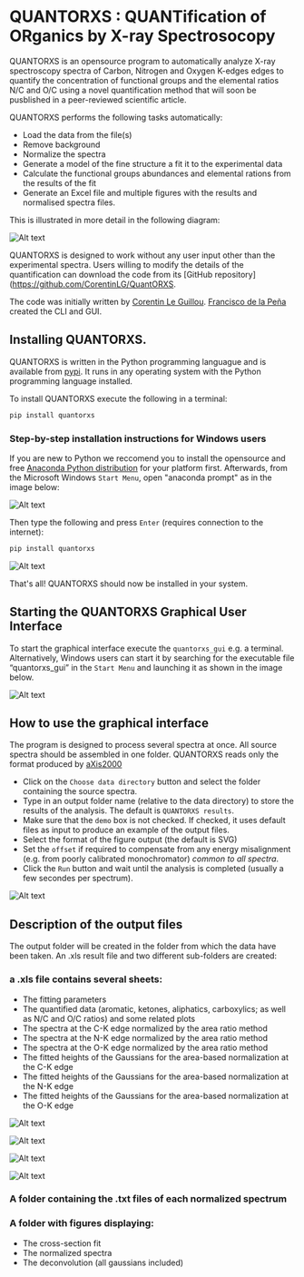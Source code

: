 ﻿# QUANTORXS : QUANTification of ORganics by X-ray Spectrosocopy

QUANTORXS is an opensource program to automatically analyze X-ray spectroscopy spectra of Carbon, Nitrogen and Oxygen K-edges edges to quantify the concentration of functional groups and the elemental ratios N/C and O/C using a novel quantification method that will soon be pusblished in a peer-reviewed scientific article.

QUANTORXS performs the following tasks automatically:

* Load the data from the file(s)
* Remove background
* Normalize the spectra
* Generate a model of the fine structure a fit it to the experimental data
* Calculate the functional groups abundances and elemental rations from the results of the fit
* Generate an Excel file and multiple figures with the results and normalised spectra files.

This is illustrated in more detail in the following diagram:

![Alt text](https://github.com/CorentinLG/QuantORXS/raw/master/Images/Program_sequence.jpg "Sequence of operations performed by the program")

QUANTORXS is designed to work without any user input other than the experimental spectra. Users willing to modify the details of the quantification can download the code from its [GitHub repository](https://github.com/CorentinLG/QuantORXS.

The code was initially written by [Corentin Le Guillou](http://umet.univ-lille1.fr/detailscomplets.php?id=505&lang=fr). [Francisco de la Peña](http://umet.univ-lille1.fr/detailscomplets.php?id=614&lang=fr) created the CLI and GUI.

## Installing QUANTORXS.

QUANTORXS is written in the Python programming languague and is available from [pypi](https://pypi.org/project/quantorxs). It runs in any operating system with the Python programming language installed.

To install QUANTORXS execute the following in a terminal:

```bash
pip install quantorxs
```

### Step-by-step installation instructions for Windows users

If you are new to Python we reccomend you to install the opensource and free [Anaconda Python distribution](https://www.anaconda.com/download/) for your platform first. Afterwards, from the Microsoft Windows ``Start Menu``, open "anaconda prompt" as in the image below:

![Alt text](https://github.com/CorentinLG/QuantORXS/raw/master/Images/Anaconda_prompt.jpg "where to find anaconda prompt")

Then  type the following and press ``Enter`` (requires connection to the internet):

```bash
pip install quantorxs
```

![Alt text](https://github.com/CorentinLG/QuantORXS/raw/master/Images/Install_command_line.jpg "The install command line")

That's all! QUANTORXS should now be installed in your system.


## Starting the QUANTORXS Graphical User Interface

To start the graphical interface execute the ``quantorxs_gui`` e.g. a terminal. Alternatively, Windows users can start it by  searching for the executable file “quantorxs_gui” in the ``Start Menu`` and launching it as shown in the image below.

![Alt text](https://github.com/CorentinLG/QuantORXS/raw/master/Images/Start_quantorxs.jpg "where to find quantorxs")



## How to use the graphical interface

The program is designed to process several spectra at once. All source spectra should be assembled in one folder.
QUANTORXS reads only the format produced by [aXis2000](http://unicorn.mcmaster.ca/aXis2000.html)

* Click on the ``Choose data directory`` button and select the folder containing the source spectra.
* Type in an output folder name (relative to the data directory) to store the results of the analysis. The default is ``QUANTORXS results``.
* Make sure that the ``demo`` box is not checked. If checked, it uses default files as input to produce an example of the output files.
* Select the format of the figure output (the default is SVG)
* Set the ``offset`` if required to compensate from any energy misalignment (e.g. from poorly calibrated monochromator) *common to all spectra*.
* Click the ``Run`` button and wait until the analysis is completed (usually a few secondes per spectrum).

![Alt text](https://github.com/CorentinLG/QuantORXS/raw/master/Images/Quantorxs_gui.jpg "The graphical user interface")

## Description of the output files

The output folder will be created in the folder from which the data have been taken.
An .xls result file and two different sub-folders are created:

### a .xls file contains several sheets:
* The fitting parameters
* The quantified data (aromatic, ketones, aliphatics, carboxylics; as well as N/C and O/C ratios) and some related plots
* The spectra at the C-K edge normalized by the area ratio method
* The spectra at the N-K edge normalized by the area ratio method
* The spectra at the O-K edge normalized by the area ratio method
* The fitted heights of the Gaussians for the area-based normalization at the C-K edge
* The fitted heights of the Gaussians for the area-based normalization at the N-K edge
* The fitted heights of the Gaussians for the area-based normalization at the O-K edge

![Alt text](https://github.com/CorentinLG/QuantORXS/raw/master/Images/excel_Tab1.jpg "Analysis parameters")

![Alt text](https://github.com/CorentinLG/QuantORXS/raw/master/Images/excel_Tab2.jpg "Quantified data")

![Alt text](https://github.com/CorentinLG/QuantORXS/raw/master/Images/excel_Tab3.jpg "normalized spectra")

![Alt text](https://github.com/CorentinLG/QuantORXS/raw/master/Images/excel_Tab4.jpg "fitted gaussians")

### A folder containing the .txt files of each normalized spectrum

### A folder with figures displaying:

* The cross-section fit
* The normalized spectra
* The deconvolution (all gaussians included)
